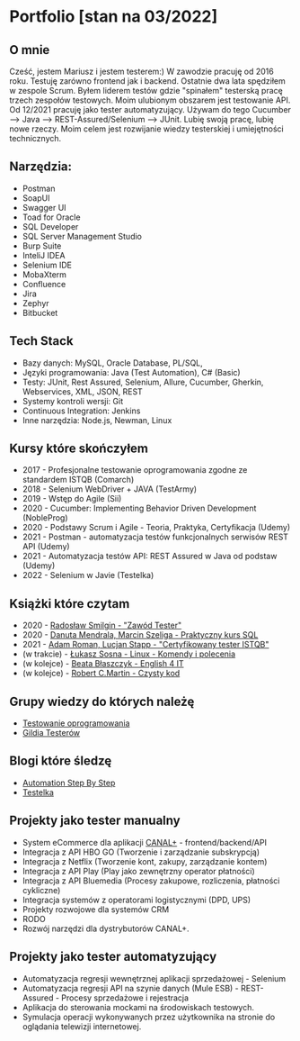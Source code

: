 # Portfolio [stan na 03/2022]

## O mnie
Cześć, jestem Mariusz i jestem testerem:) W zawodzie pracuję od 2016 roku. Testuję zarówno frontend jak i backend. Ostatnie dwa lata spędziłem w zespole Scrum. Byłem liderem testów gdzie "spinałem" testerską pracę trzech zespołów testowych. Moim ulubionym obszarem jest testowanie API. Od 12/2021 pracuję jako tester automatyzujący.  Używam do tego Cucumber --> Java --> REST-Assured/Selenium --> JUnit. 
Lubię swoją pracę, lubię nowe rzeczy. Moim celem jest rozwijanie wiedzy testerskiej i umiejętności technicznych.

## Narzędzia:

* Postman 
* SoapUI
* Swagger UI
* Toad for Oracle
* SQL Developer
* SQL Server Management Studio
* Burp Suite
* InteliJ IDEA
* Selenium IDE
* MobaXterm
* Confluence
* Jira
* Zephyr
* Bitbucket

## Tech Stack

* Bazy danych: MySQL, Oracle Database, PL/SQL,
* Języki programowania: Java (Test Automation), C# (Basic)
* Testy: JUnit, Rest Assured, Selenium, Allure, Cucumber, Gherkin, Webservices, XML, JSON, REST
* Systemy kontroli wersji: Git
* Continuous Integration: Jenkins
* Inne narzędzia: Node.js, Newman, Linux

## Kursy które skończyłem

* 2017 - Profesjonalne testowanie oprogramowania zgodne ze standardem ISTQB (Comarch)
* 2018 - Selenium WebDriver + JAVA (TestArmy)
* 2019 - Wstęp do Agile (Sii)
* 2020 - Cucumber: Implementing Behavior Driven Development (NobleProg)
* 2020 - Podstawy Scrum i Agile - Teoria, Praktyka, Certyfikacja (Udemy)
* 2021 - Postman - automatyzacja testów funkcjonalnych serwisów REST API (Udemy)
* 2021 - Automatyzacja testów API: REST Assured w Java od podstaw (Udemy)
* 2022 - Selenium w Javie (Testelka)

## Książki które czytam

* 2020 - [Radosław Smilgin - "Zawód Tester"](https://lubimyczytac.pl/ksiazka/291227/zawod-tester)
* 2020 - [Danuta Mendrala, Marcin Szeliga - Praktyczny kurs SQL](https://lubimyczytac.pl/ksiazka/275438/praktyczny-kurs-sql-wydanie-iii)
* 2021 - [Adam Roman, Lucjan Stapp - "Certyfikowany tester ISTQB"](https://lubimyczytac.pl/ksiazka/4943677/certyfikowany-tester-istqb-poziom-podstawowy)
* (w trakcie) - [Łukasz Sosna - Linux - Komendy i polecenia](https://lubimyczytac.pl/ksiazka/4864383/linux-komendy-i-polecenia-wydanie-v)
* (w kolejce) - [Beata Błaszczyk - English 4 IT](https://lubimyczytac.pl/ksiazka/4510114/english-4-it-praktyczny-kurs-jezyka-angielskiego-dla-specjalistow-it-i-nie-tylko)
* (w kolejce) - [Robert C.Martin - Czysty kod](https://lubimyczytac.pl/ksiazka/83492/czysty-kod-podrecznik-dobrego-programisty)

## Grupy wiedzy do których należę

* [Testowanie oprogramowania](https://www.facebook.com/groups/TestowanieOprogramowania)
* [Gildia Testerów](https://www.facebook.com/GildiaTesterow/)

## Blogi które śledzę

* [Automation Step By Step](https://www.youtube.com/c/AutomationStepByStep)
* [Testelka](https://testelka.pl/blog/)

## Projekty jako tester manualny

* System eCommerce dla aplikacji [CANAL+](https://kup.pl.canalplus.com/) - frontend/backend/API
* Integracja z API HBO GO (Tworzenie i zarządzanie subskrypcją)
* Integracja z Netflix (Tworzenie kont, zakupy, zarządzanie kontem)
* Integracja z API Play (Play jako zewnętrzny operator płatności)
* Integracja z API Bluemedia (Procesy zakupowe, rozliczenia, płatności cykliczne)
* Integracja systemów z operatorami logistycznymi (DPD, UPS)
* Projekty rozwojowe dla systemów CRM
* RODO
* Rozwój narzędzi dla dystrybutorów CANAL+.

## Projekty jako tester automatyzujący

* Automatyzacja regresji wewnętrznej aplikacji sprzedażowej - Selenium
* Automatyzacja regresji API na szynie danych (Mule ESB) - REST-Assured - Procesy sprzedażowe i rejestracja
* Aplikacja do sterowania mockami na środowiskach testowych.
* Symulacja operacji wykonywanych przez użytkownika na stronie do oglądania telewizji internetowej.


